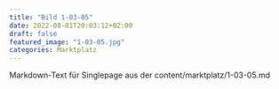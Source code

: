 ```yaml
---
title: "Bild 1-03-05"
date: 2022-08-01T20:03:12+02:00
draft: false
featured_image: "1-03-05.jpg"
categories: Marktplatz
---
```



Markdown-Text für Singlepage aus der content/marktplatz/1-03-05.md